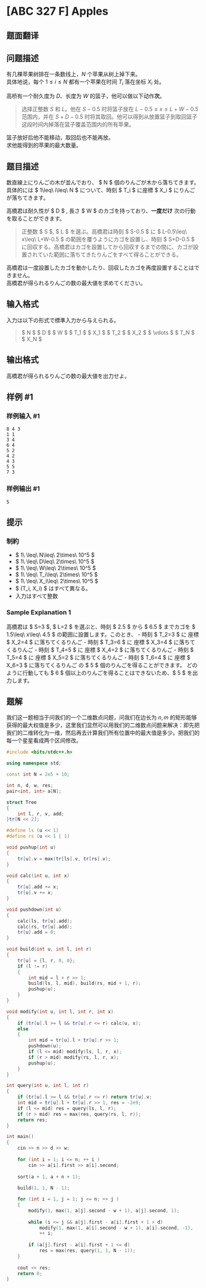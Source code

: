 # [ABC 327 F] Apples

## 题面翻译

## 问题描述

有几棵苹果树排在一条数线上，$N$ 个苹果从树上掉下来。  
具体地说，每个 $1\leq i\leq N$ 都有一个苹果在时间 $T_i$ 落在坐标 $X_i$ 处。

高桥有一个耐久度为 $D$、长度为 $W$ 的篮子，他可以做以下动作**次**。

> 选择正整数 $S$ 和 $L$。他在 $S-0.5$ 时将篮子放在 $L-0.5\leq x\leq L+W-0.5$ 范围内，并在 $S+D-0.5$ 时将其取回。他可以得到从放置篮子到取回篮子这段时间内掉落在篮子覆盖范围内的所有苹果。

篮子放好后他不能移动，取回后也不能再放。  
求他能得到的苹果的最大数量。

## 题目描述

[problemUrl]: https://atcoder.jp/contests/abc327/tasks/abc327_f

数直線上にりんごの木が並んでおり、 $ N $ 個のりんごが木から落ちてきます。  
具体的には $ 1\leq\ i\leq\ N $ について、時刻 $ T_i $ に座標 $ X_i $ にりんごが落ちてきます。

高橋君は耐久性が $ D $ , 長さ $ W $ のカゴを持っており、**一度だけ** 次の行動を取ることができます。

> 正整数 $ S $, $ L $ を選ぶ。高橋君は時刻 $ S-0.5 $ に $ L-0.5\leq\ x\leq\ L+W-0.5 $ の範囲を覆うようにカゴを設置し、時刻 $ S+D-0.5 $ に回収する。高橋君はカゴを設置してから回収するまでの間に、カゴが設置されていた範囲に落ちてきたりんごをすべて得ることができる。

高橋君は一度設置したカゴを動かしたり、回収したカゴを再度設置することはできません。  
高橋君が得られるりんごの数の最大値を求めてください。

## 输入格式

入力は以下の形式で標準入力から与えられる。

> $ N $ $ D $ $ W $ $ T_1 $ $ X_1 $ $ T_2 $ $ X_2 $ $ \vdots $ $ T_N $ $ X_N $

## 输出格式

高橋君が得られるりんごの数の最大値を出力せよ。

## 样例 #1

### 样例输入 #1

```
8 4 3
1 1
3 4
6 4
5 2
4 2
4 3
5 5
7 3
```

### 样例输出 #1

```
5
```

## 提示

### 制約

- $ 1\ \leq\ N\leq\ 2\times\ 10^5 $
- $ 1\ \leq\ D\leq\ 2\times\ 10^5 $
- $ 1\ \leq\ W\leq\ 2\times\ 10^5 $
- $ 1\ \leq\ T_i\leq\ 2\times\ 10^5 $
- $ 1\ \leq\ X_i\leq\ 2\times\ 10^5 $
- $ (T_i, X_i) $ はすべて異なる。
- 入力はすべて整数

### Sample Explanation 1

高橋君は $ S=3 $, $ L=2 $ を選ぶと、時刻 $ 2.5 $ から $ 6.5 $ までカゴを $ 1.5\leq\ x\leq\ 4.5 $ の範囲に設置します。このとき、 - 時刻 $ T_2=3 $ に 座標 $ X_2=4 $ に落ちてくるりんご - 時刻 $ T_3=6 $ に 座標 $ X_3=4 $ に落ちてくるりんご - 時刻 $ T_4=5 $ に 座標 $ X_4=2 $ に落ちてくるりんご - 時刻 $ T_5=4 $ に 座標 $ X_5=2 $ に落ちてくるりんご - 時刻 $ T_6=4 $ に 座標 $ X_6=3 $ に落ちてくるりんご の $ 5 $ 個のりんごを得ることができます。 どのように行動しても $ 6 $ 個以上のりんごを得ることはできないため、$ 5 $ を出力します。


## 题解
我们这一题相当于问我们的一个二维数点问题，问我们在边长为 $n,m$ 的矩形能够获得的最大权值是多少，这里我们显然可以用我们的二维数点问题来解决：即先把我们的二维转化为一维，然后再去计算我们所有位置中的最大值是多少。把我们的每一个星星看成两个区间修改。
```cpp
#include <bits/stdc++.h>

using namespace std;

const int N = 2e5 + 10;

int n, d, w, res;
pair<int, int> a[N];

struct Tree
{
	int l, r, v, add;
}tr[N << 2];

#define ls (u << 1)
#define rs (u << 1 | 1)

void pushup(int u)
{
	tr[u].v = max(tr[ls].v, tr[rs].v);
}

void calc(int u, int x)
{
	tr[u].add += x;
	tr[u].v += x;
}

void pushdown(int u)
{
	calc(ls, tr[u].add);
	calc(rs, tr[u].add);
	tr[u].add = 0;
}

void build(int u, int l, int r)
{
	tr[u] = {l, r, 0, 0};
	if (l != r)
	{
		int mid = l + r >> 1;
		build(ls, l, mid), build(rs, mid + 1, r);
		pushup(u);
	}
}

void modify(int u, int l, int r, int x)
{
	if (tr[u].l >= l && tr[u].r <= r) calc(u, x);
	else
	{
		int mid = tr[u].l + tr[u].r >> 1;
		pushdown(u);
		if (l <= mid) modify(ls, l, r, x);
		if (r > mid) modify(rs, l, r, x);
		pushup(u);
	}
}

int query(int u, int l, int r)
{
	if (tr[u].l >= l && tr[u].r <= r) return tr[u].v;
	int mid = tr[u].l + tr[u].r >> 1, res = -2e9;
	if (l <= mid) res = query(ls, l, r);
	if (r > mid) res = max(res, query(rs, l, r));
	return res;
}

int main()
{
	cin >> n >> d >> w;
	
	for (int i = 1; i <= n; ++ i )
		cin >> a[i].first >> a[i].second;
	
	sort(a + 1, a + n + 1);
	
	build(1, 1, N - 1);

	for (int i = 1, j = 1; j <= n; ++ j )
	{
		modify(1, max(1, a[j].second - w + 1), a[j].second, 1);
		
		while (i <= j && a[j].first - a[i].first + 1 > d)
			modify(1, max(1, a[i].second - w + 1), a[i].second, -1),
			++ i;
		
		if (a[j].first - a[i].first + 1 <= d)
			res = max(res, query(1, 1, N - 1));
	}
	
	cout << res;
	return 0;
}
```